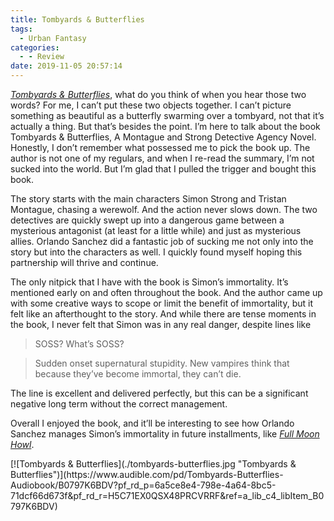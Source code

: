 ```yaml
---
title: Tombyards & Butterflies
tags:
  - Urban Fantasy
categories:
  - - Review
date: 2019-11-05 20:57:14
---
```


[*Tombyards & Butterflies*](https://www.audible.com/pd/Tombyards-Butterflies-Audiobook/B0797K6BDV?pf_rd_p=6a5ce8e4-798e-4a64-8bc5-71dcf66d673f&pf_rd_r=H5C71EX0QSX48PRCVRRF&ref=a_lib_c4_libItem_B0797K6BDV), what do you think of when you hear those two words? For me, I can’t put these two objects together. I can’t picture something as beautiful as a butterfly swarming over a tombyard, not that it’s actually a thing. But that’s besides the point. I’m here to talk about the book Tombyards & Butterflies, A Montague and Strong Detective Agency Novel. Honestly, I don’t remember what possessed me to pick the book up. The author is not one of my regulars, and when I re-read the summary, I’m not sucked into the world. But I’m glad that I pulled the trigger and bought this book.<!-- more -->
 
The story starts with the main characters Simon Strong and Tristan Montague, chasing a werewolf. And the action never slows down. The two detectives are quickly swept up into a dangerous game between a mysterious antagonist (at least for a little while) and just as mysterious allies. Orlando Sanchez did a fantastic job of sucking me not only into the story but into the characters as well. I quickly found myself hoping this partnership will thrive and continue.
 
The only nitpick that I have with the book is Simon’s immortality. It’s mentioned early on and often throughout the book. And the author came up with some creative ways to scope or limit the benefit of immortality, but it felt like an afterthought to the story. And while there are tense moments in the book, I never felt that Simon was in any real danger, despite lines like
 
> SOSS? What’s SOSS?
 
> Sudden onset supernatural stupidity. New vampires think that because they’ve become immortal, they can’t die.
 
The line is excellent and delivered perfectly, but this can be a significant negative long term without the correct management. 
 
Overall I enjoyed the book, and it’ll be interesting to see how Orlando Sanchez manages Simon’s immortality in future installments, like [*Full Moon Howl*](https://www.audible.com/pd/Full-Moon-Howl-Audiobook/B07BNSWCT9?pf_rd_p=1bcbcf4a-338d-4f9f-9fb9-7c5b66bf627d&pf_rd_r=DB0X05AX53YA7Y4X0YXG&ref=a_author_Or_c19_lProduct_1_3).

<div class="center">[![Tombyards & Butterflies](./tombyards-butterflies.jpg "Tombyards & Butterflies")](https://www.audible.com/pd/Tombyards-Butterflies-Audiobook/B0797K6BDV?pf_rd_p=6a5ce8e4-798e-4a64-8bc5-71dcf66d673f&pf_rd_r=H5C71EX0QSX48PRCVRRF&ref=a_lib_c4_libItem_B0797K6BDV)</div>